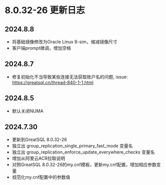 # 8.0.32-26 更新日志

## 2024.8.8
* 将基础镜像修改为Oracle Linux 8-sim，缩减镜像尺寸
* 客户端prompt微调，增加空格

## 2024.8.7
* 修复初始化不当导致某些连接无法获取账户名的问题, issue: https://greatsql.cn/thread-840-1-1.html

## 2024.8.5
* 默认关闭NUMA

## 2024.7.30
* 更新到GreatSQL 8.0.32-26
* 独立出 group_replication_single_primary_fast_mode 变量名
* 独立出 group_replication_enforce_update_everywhere_checks 变量名
* 增加从阿里云ACR拉取说明
* 对照GreatSQL 8.0.32-26的my.cnf模板，更新my.cnf配置，增加相应参数变量
* 规范化my.cnf配置中的参数值

[8.0.32-26]: https://gitee.com/GreatSQL/GreatSQL-Docker/tree/greatsql-8.0.32-26/GreatSQL
